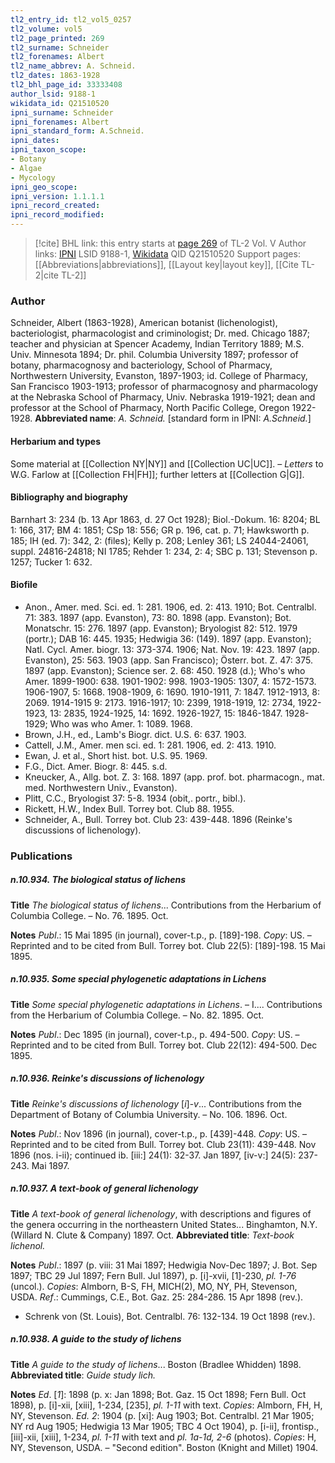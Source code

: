 ```yaml
---
tl2_entry_id: tl2_vol5_0257
tl2_volume: vol5
tl2_page_printed: 269
tl2_surname: Schneider
tl2_forenames: Albert
tl2_name_abbrev: A. Schneid.
tl2_dates: 1863-1928
tl2_bhl_page_id: 33333408
author_lsid: 9188-1
wikidata_id: Q21510520
ipni_surname: Schneider
ipni_forenames: Albert
ipni_standard_form: A.Schneid.
ipni_dates: 
ipni_taxon_scope: 
- Botany
- Algae
- Mycology
ipni_geo_scope: 
ipni_version: 1.1.1.1
ipni_record_created: 
ipni_record_modified:
---
```


> [!cite] BHL link: this entry starts at [page 269](https://www.biodiversitylibrary.org/page/33333408) of TL-2 Vol. V
> Author links: [IPNI](https://www.ipni.org/a/9188-1) LSID 9188-1, [Wikidata](https://www.wikidata.org/wiki/Q21510520) QID Q21510520
> Support pages: [[Abbreviations|abbreviations]], [[Layout key|layout key]], [[Cite TL-2|cite TL-2]]

### Author

Schneider, Albert (1863-1928), American botanist (lichenologist), bacteriologist, pharmacologist and criminologist; Dr. med. Chicago 1887; teacher and physician at Spencer Academy, Indian Territory 1889; M.S. Univ. Minnesota 1894; Dr. phil. Columbia University 1897; professor of botany, pharmacognosy and bacteriology, School of Pharmacy, Northwestern University, Evanston, 1897-1903; id. College of Pharmacy, San Francisco 1903-1913; professor of pharmacognosy and pharmacology at the Nebraska School of Pharmacy, Univ. Nebraska 1919-1921; dean and professor at the School of Pharmacy, North Pacific College, Oregon 1922-1928. 
**Abbreviated name**: *A. Schneid.* \[standard form in IPNI: *A.Schneid.*\]

#### Herbarium and types

Some material at [[Collection NY|NY]] and [[Collection UC|UC]]. – *Letters* to W.G. Farlow at [[Collection FH|FH]]; further letters at [[Collection G|G]].

#### Bibliography and biography

Barnhart 3: 234 (b. 13 Apr 1863, d. 27 Oct 1928); Biol.-Dokum. 16: 8204; BL 1: 166, 317; BM 4: 1851; CSp 18: 556; GR p. 196, cat. p. 71; Hawksworth p. 185; IH (ed. 7): 342, 2: (files); Kelly p. 208; Lenley 361; LS 24044-24061, suppl. 24816-24818; NI 1785; Rehder 1: 234, 2: 4; SBC p. 131; Stevenson p. 1257; Tucker 1: 632.

#### Biofile

- Anon., Amer. med. Sci. ed. 1: 281. 1906, ed. 2: 413. 1910; Bot. Centralbl. 71: 383. 1897 (app. Evanston), 73: 80. 1898 (app. Evanston); Bot. Monatschr. 15: 276. 1897 (app. Evanston); Bryologist 82: 512. 1979 (portr.); DAB 16: 445. 1935; Hedwigia 36: (149). 1897 (app. Evanston); Natl. Cycl. Amer. biogr. 13: 373-374. 1906; Nat. Nov. 19: 423. 1897 (app. Evanston), 25: 563. 1903 (app. San Francisco); Österr. bot. Z. 47: 375. 1897 (app. Evanston); Science ser. 2. 68: 450. 1928 (d.); Who's who Amer. 1899-1900: 638. 1901-1902: 998. 1903-1905: 1307, 4: 1572-1573. 1906-1907, 5: 1668. 1908-1909, 6: 1690. 1910-1911, 7: 1847. 1912-1913, 8: 2069. 1914-1915 9: 2173. 1916-1917; 10: 2399, 1918-1919, 12: 2734, 1922-1923, 13: 2835, 1924-1925, 14: 1692. 1926-1927, 15: 1846-1847. 1928-1929; Who was who Amer. 1: 1089. 1968.
- Brown, J.H., ed., Lamb's Biogr. dict. U.S. 6: 637. 1903.
- Cattell, J.M., Amer. men sci. ed. 1: 281. 1906, ed. 2: 413. 1910.
- Ewan, J. et al., Short hist. bot. U.S. 95. 1969.
- F.G., Dict. Amer. Biogr. 8: 445. s.d.
- Kneucker, A., Allg. bot. Z. 3: 168. 1897 (app. prof. bot. pharmacogn., mat. med. Northwestern Univ., Evanston).
- Plitt, C.C., Bryologist 37: 5-8. 1934 (obit,. portr., bibl.).
- Rickett, H.W., Index Bull. Torrey bot. Club 88. 1955.
- Schneider, A., Bull. Torrey bot. Club 23: 439-448. 1896 (Reinke's discussions of lichenology).

### Publications

##### n.10.934. The biological status of lichens

**Title**
*The biological status of lichens*... Contributions from the Herbarium of Columbia College. – No. 76. 1895. Oct.

**Notes**
*Publ*.: 15 Mai 1895 (in journal), cover-t.p., p. \[189\]-198. *Copy*: US. – Reprinted and to be cited from Bull. Torrey bot. Club 22(5): \[189\]-198. 15 Mai 1895.

##### n.10.935. Some special phylogenetic adaptations in Lichens

**Title**
*Some special phylogenetic adaptations in Lichens*. – I.... Contributions from the Herbarium of Columbia College. – No. 82. 1895. Oct.

**Notes**
*Publ*.: Dec 1895 (in journal), cover-t.p., p. 494-500. *Copy*: US. – Reprinted and to be cited from Bull. Torrey bot. Club 22(12): 494-500. Dec 1895.

##### n.10.936. Reinke's discussions of lichenology

**Title**
*Reinke's discussions of lichenology* \[*i*\]-*v*... Contributions from the Department of Botany of Columbia University. – No. 106. 1896. Oct.

**Notes**
*Publ*.: Nov 1896 (in journal), cover-t.p., p. \[439\]-448. *Copy*: US. – Reprinted and to be cited from Bull. Torrey bot. Club 23(11): 439-448. Nov 1896 (nos. i-ii); continued ib. \[iii:\] 24(1): 32-37. Jan 1897, \[iv-v:\] 24(5): 237-243. Mai 1897.

##### n.10.937. A text-book of general lichenology

**Title**
*A text-book of general lichenology*, with descriptions and figures of the genera occurring in the northeastern United States... Binghamton, N.Y. (Willard N. Clute & Company) 1897. Oct.
**Abbreviated title**: *Text-book lichenol.*

**Notes**
*Publ*.: 1897 (p. viii: 31 Mai 1897; Hedwigia Nov-Dec 1897; J. Bot. Sep 1897; TBC 29 Jul 1897; Fern Bull. Jul 1897), p. \[i\]-xvii, \[1\]-230, *pl. 1-76* (uncol.). *Copies*: Almborn, B-S, FH, MICH(2), MO, NY, PH, Stevenson, USDA.
*Ref*.: Cummings, C.E., Bot. Gaz. 25: 284-286. 15 Apr 1898 (rev.).
- Schrenk von (St. Louis), Bot. Centralbl. 76: 132-134. 19 Oct 1898 (rev.).

##### n.10.938. A guide to the study of lichens

**Title**
*A guide to the study of lichens*... Boston (Bradlee Whidden) 1898.
**Abbreviated title**: *Guide study lich.*

**Notes**
*Ed*. \[*1*\]: 1898 (p. x: Jan 1898; Bot. Gaz. 15 Oct 1898; Fern Bull. Oct 1898), p. \[i\]-xii, \[xiii\], 1-234, \[235\], *pl. 1-11* with text. *Copies*: Almborn, FH, H, NY, Stevenson.
*Ed. 2*: 1904 (p. \[xi\]: Aug 1903; Bot. Centralbl. 21 Mar 1905; NY rd Aug 1905; Hedwigia 13 Mar 1905; TBC 4 Oct 1904), p. \[i-ii\], frontisp., \[iii\]-xii, \[xiii\], 1-234, *pl. 1-11* with text and *pl. 1a-1d, 2-6* (photos). *Copies*: H, NY, Stevenson, USDA. – "Second edition".
Boston (Knight and Millet) 1904.

